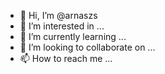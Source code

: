 - 👋 Hi, I’m @arnaszs
- 👀 I’m interested in ...
- 🌱 I’m currently learning ...
- 💞️ I’m looking to collaborate on ...
- 📫 How to reach me ...

<!---
arnaszs/arnaszs is a ✨ special ✨ repository because its `README.md` (this file) appears on your GitHub profile.
You can click the Preview link to take a look at your changes.
--->
